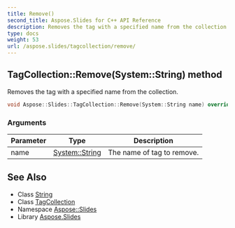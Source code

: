 ```yaml
---
title: Remove()
second_title: Aspose.Slides for C++ API Reference
description: Removes the tag with a specified name from the collection.
type: docs
weight: 53
url: /aspose.slides/tagcollection/remove/
---
```

## TagCollection::Remove(System::String) method


Removes the tag with a specified name from the collection.

```cpp
void Aspose::Slides::TagCollection::Remove(System::String name) override
```


### Arguments

| Parameter | Type | Description |
| --- | --- | --- |
| name | [System::String](../../../system/string/) | The name of tag to remove. |

## See Also

* Class [String](../../../system/string/)
* Class [TagCollection](../)
* Namespace [Aspose::Slides](../../)
* Library [Aspose.Slides](../../../)